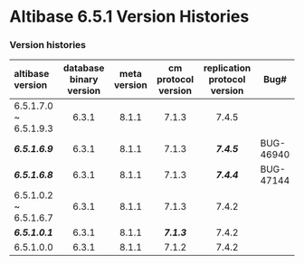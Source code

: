 # Altibase 6.5.1 Version Histories

### Version histories

| **altibase version**             | **database binary version**  | **meta version**             | **cm protocol version**      | **replication protocol version** | Bug# |
| :--------------------------------- | :----------------------------: | :----------------------------: | :----------------------------: | :----------------------------: | ------------------------------ |
| 6.5.1.7.0 ~ 6.5.1.9.3 | 6.3.1 | 8.1.1 | 7.1.3 | 7.4.5 |  |
|    ***6.5.1.6.9***    | 6.3.1 | 8.1.1 | 7.1.3 | ***7.4.5*** | BUG-46940 |
| ***6.5.1.6.8*** | 6.3.1 | 8.1.1 | 7.1.3 | ***7.4.4*** | BUG-47144 |
| 6.5.1.0.2 ~ 6.5.1.6.7 | 6.3.1 | 8.1.1 | 7.1.3 | 7.4.2 |  |
| ***6.5.1.0.1*** | 6.3.1 | 8.1.1 | ***7.1.3*** | 7.4.2 |  |
| 6.5.1.0.0 | 6.3.1 | 8.1.1 | 7.1.2 | 7.4.2 |  |

